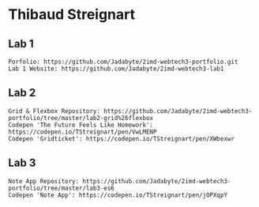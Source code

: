 # Thibaud Streignart

## Lab 1
    Porfolio: https://github.com/Jadabyte/2imd-webtech3-portfolio.git
    Lab 1 Website: https://github.com/Jadabyte/2imd-webtech3-lab1

## Lab 2
    Grid & Flexbox Repository: https://github.com/Jadabyte/2imd-webtech3-portfolio/tree/master/lab2-grid%26flexbox
    Codepen 'The Future Feels Like Homework': https://codepen.io/TStreignart/pen/VwLMENP
    Codepen 'Gridticket': https://codepen.io/TStreignart/pen/XWbexwr

## Lab 3
    Note App Repository: https://github.com/Jadabyte/2imd-webtech3-portfolio/tree/master/lab3-es6
    Codepen 'Note App': https://codepen.io/TStreignart/pen/jOPXqpY